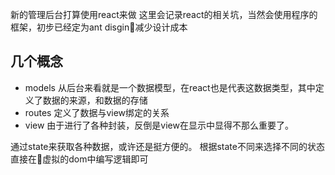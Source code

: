 新的管理后台打算使用react来做
这里会记录react的相关坑，当然会使用程序的框架，初步已经定为ant disgin减少设计成本

## 几个概念
 - models 从后台来看就是一个数据模型，在react也是代表这数据类型，其中定义了数据的来源，和数据的存储
 - routes 定义了数据与view绑定的关系
 - view 由于进行了各种封装，反倒是view在显示中显得不那么重要了。

通过state来获取各种数据，或许还是挺方便的。
根据state不同来选择不同的状态 直接在虚拟的dom中编写逻辑即可
